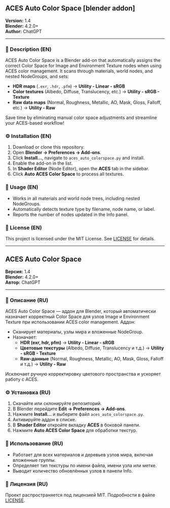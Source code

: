 ## ACES Auto Color Space [blender addon]

**Version:** 1.4  
**Blender:** 4.2.0+  
**Author:** ChatGPT

---

### 📝 Description (EN)
ACES Auto Color Space is a Blender add-on that automatically assigns the correct Color Space for Image and Environment Texture nodes when using ACES color management. It scans through materials, world nodes, and nested NodeGroups, and sets:

- **HDR maps** (`.exr`, `.hdr`, `.pfm`) → **Utility - Linear - sRGB**
- **Color textures** (Albedo, Diffuse, Translucency, etc.) → **Utility - sRGB - Texture**
- **Raw data maps** (Normal, Roughness, Metallic, AO, Mask, Gloss, Falloff, etc.) → **Utility - Raw**

Save time by eliminating manual color space adjustments and streamline your ACES-based workflow!

### ⚙️ Installation (EN)
1. Download or clone this repository.
2. Open **Blender → Preferences → Add-ons**.
3. Click **Install...**, navigate to `aces_auto_colorspace.py` and install.
4. Enable the add-on in the list.
5. In **Shader Editor** (Node Editor), open the **ACES** tab in the sidebar.
6. Click **Auto ACES Color Space** to process all textures.

### 🚀 Usage (EN)
- Works in all materials and world node trees, including nested NodeGroups.
- Automatically detects texture type by filename, node name, or label.
- Reports the number of nodes updated in the Info panel.

### 📄 License (EN)
This project is licensed under the MIT License. See [LICENSE](LICENSE) for details.

---

## ACES Auto Color Space

**Версия:** 1.4  
**Blender:** 4.2.0+  
**Автор:** ChatGPT

---

### 📝 Описание (RU)
ACES Auto Color Space — аддон для Blender, который автоматически назначает корректный Color Space для узлов Image и Environment Texture при использовании ACES color management. Аддон:

- Сканирует материалы, узлы мира и вложенные NodeGroup.
- Назначает:
  - **HDR (exr, hdr, pfm)** → **Utility - Linear - sRGB**
  - **Цветовые текстуры** (Albedo, Diffuse, Translucency и т.д.) → **Utility - sRGB - Texture**
  - **Raw-данные** (Normal, Roughness, Metallic, AO, Mask, Gloss, Falloff и т.д.) → **Utility - Raw**

Исключает ручную корректировку цветового пространства и ускоряет работу с ACES.

### ⚙️ Установка (RU)
1. Скачайте или склонируйте репозиторий.
2. В Blender перейдите **Edit → Preferences → Add-ons**.
3. Нажмите **Install...** и выберите файл `aces_auto_colorspace.py`.
4. Активируйте аддон в списке.
5. В **Shader Editor** откройте вкладку **ACES** в боковой панели.
6. Нажмите **Auto ACES Color Space** для обработки текстур.

### 🚀 Использование (RU)
- Работает для всех материалов и деревьев узлов мира, включая вложенные группы.
- Определяет тип текстуры по имени файла, имени узла или метке.
- Выводит количество обновлённых узлов в панели Info.

### 📄 Лицензия (RU)
Проект распространяется под лицензией MIT. Подробности в файле [LICENSE](LICENSE).

